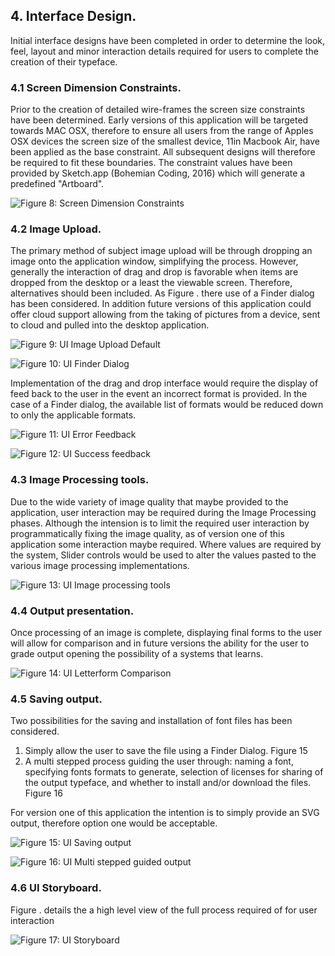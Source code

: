 

## 4. Interface Design.

Initial interface designs have been completed in order to determine the look, feel, layout and minor interaction details required for users to complete the creation of their typeface.

### 4.1 Screen Dimension Constraints.

Prior to the creation of detailed wire-frames the screen size constraints have been determined. Early versions of this application will be targeted towards MAC OSX, therefore to ensure all users from the range of Apples OSX devices the screen size of the smallest device, 11in Macbook Air, have been applied as the base constraint. All subsequent designs will therefore be required to fit these boundaries. The constraint values have been provided by Sketch.app (Bohemian Coding, 2016) which will generate a predefined "Artboard".

![Figure 8: Screen Dimension Constraints ](../-img/4.ui.001.png)

### 4.2 Image Upload.

The primary method of subject image upload will be through dropping an image onto the application window, simplifying the process. However, generally the interaction of drag and drop is favorable when items are dropped from the desktop or a least the viewable screen. Therefore, alternatives should been included. As Figure . there use of a Finder dialog has been considered. In addition future versions of this application could offer cloud support allowing from the taking of pictures from a device, sent to cloud and pulled into the desktop application.

![Figure 9: UI Image Upload Default ](../-img/4.ui.002.png)

![Figure 10: UI Finder Dialog ](../-img/4.ui.003.png)

Implementation of the drag and drop interface would require the display of feed back to the user in the event an incorrect format is provided. In the case of a Finder dialog, the available list of formats would be reduced down to only the applicable formats.

![Figure 11: UI Error Feedback ](../-img/4.ui.004.png)

![Figure 12: UI Success feedback ](../-img/4.ui.005.png)


### 4.3 Image Processing tools.

Due to the wide variety of image quality that maybe provided to the application, user interaction may be required during the Image Processing phases. Although the intension is to limit the required user interaction by programmatically fixing the image quality, as of version one of this application some interaction maybe required. Where values are required by the system, Slider controls would be used to alter the values pasted to the various image processing implementations.

![Figure 13: UI Image processing tools ](../-img/4.ui.006.png)


### 4.4 Output presentation.

Once processing of an image is complete, displaying final forms to the user will allow for comparison and in future versions the ability for the user to grade output opening the possibility of a systems that learns.

![Figure 14: UI Letterform Comparison ](../-img/4.ui.007.png)

### 4.5 Saving output.

Two possibilities for the saving and installation of font files has been considered.

1) Simply allow the user to save the file using a Finder Dialog. Figure 15
2) A multi stepped process guiding the user through: naming a font, specifying fonts formats to generate, selection of licenses for sharing of the output typeface, and whether to install and/or download the files. Figure 16

For version one of this application the intention is to simply provide an SVG output, therefore option one would be acceptable.

![Figure 15: UI Saving output ](../-img/4.ui.008.png)

![Figure 16: UI Multi stepped guided output ](../-img/4.ui.010.png)

### 4.6 UI Storyboard.

Figure . details the a high level view of the full process required of for user interaction

![Figure 17: UI Storyboard ](../-img/4.ui.011.png)




